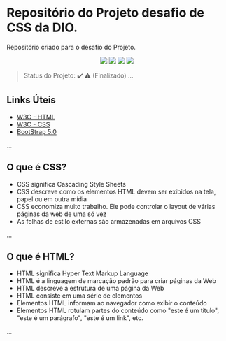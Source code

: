 # Repositório do Projeto desafio de CSS da DIO.
Repositório criado para o desafio do Projeto.

<p align="center">
 <img src="https://img.shields.io/static/v1?label=html5&message=Markup%20Language&color=orange&style=for-the-badge&logo=HTML5"/>
 <img src="https://img.shields.io/static/v1?label=css3&message=Style%20Sheet&color=blue&style=for-the-badge&logo=CSS3"/>
 <img src="http://img.shields.io/static/v1?label=License&message=MIT&color=green&style=for-the-badge"/>
 <img src="http://img.shields.io/static/v1?label=STATUS&message=FINALIZADO&color=RED&style=for-the-badge"/>
 
> Status do Projeto: :heavy_check_mark: :warning: (Finalizado)
...
  
## Links Úteis
- [W3C - HTML](https://www.w3schools.com/html/default.asp)
- [W3C - CSS](https://www.w3schools.com/css/default.asp)
- [BootStrap 5.0](https://getbootstrap.com/docs/5.0/getting-started/introduction/)

...

## O que é CSS?
- CSS significa Cascading Style Sheets
- CSS descreve como os elementos HTML devem ser exibidos na tela, papel ou em outra mídia
- CSS economiza muito trabalho. Ele pode controlar o layout de várias páginas da web de uma só vez
- As folhas de estilo externas são armazenadas em arquivos CSS

...

## O que é HTML?
- HTML significa Hyper Text Markup Language
- HTML é a linguagem de marcação padrão para criar páginas da Web
- HTML descreve a estrutura de uma página da Web
- HTML consiste em uma série de elementos
- Elementos HTML informam ao navegador como exibir o conteúdo
- Elementos HTML rotulam partes do conteúdo como "este é um título", "este é um parágrafo", "este é um link", etc.

...
